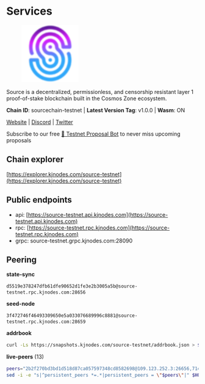 # Services

<figure><img src="https://raw.githubusercontent.com/kj89/cosmos-images/main/logos/source.png" width="150" alt=""><figcaption></figcaption></figure>

Source is a decentralized, permissionless, and censorship resistant layer 1 proof-of-stake blockchain built in the Cosmos Zone ecosystem.

**Chain ID**: sourcechain-testnet | **Latest Version Tag**: v1.0.0 | **Wasm**: ON

[Website](https://www.sourceprotocol.io) | [Discord](https://discord.io/SourceProtocol) | [Twitter](https://www.twitter.com/sourceprotocol_)



Subscribe to our free [🤖 Testnet Proposal Bot](https://t.me/kjnodes_testnet_proposal_bot) to never miss upcoming proposals


## Chain explorer
[https://explorer.kjnodes.com/source-testnet](https://explorer.kjnodes.com/source-testnet)

## Public endpoints

* api: [https://source-testnet.api.kjnodes.com](https://source-testnet.api.kjnodes.com)
* rpc: [https://source-testnet.rpc.kjnodes.com](https://source-testnet.rpc.kjnodes.com)
* grpc: source-testnet.grpc.kjnodes.com:28090

## Peering

**state-sync**

```text
d5519e378247dfb61dfe90652d1fe3e2b3005a5b@source-testnet.rpc.kjnodes.com:28656
```

**seed-node**

```text
3f472746f46493309650e5a033076689996c8881@source-testnet.rpc.kjnodes.com:28659
```

**addrbook**
```bash
curl -Ls https://snapshots.kjnodes.com/source-testnet/addrbook.json > $HOME/.source/config/addrbook.json
```

**live-peers** (13)
```bash
peers="2b2f270bd3bd1d518d87ca057597348cd8582698@109.123.252.3:26656,7143126daf3c0983745a0b10b83c8e794c4fb2fc@65.108.126.46:33656,f2936d8f0ae99b9fa99d179f746faacc9c41a5c3@65.108.158.181:26656,db69700d8b0c277183ab1ec34d79a083c2578d32@65.21.145.209:26656,8b75c926d4060560dbbead7d8b0300b7b411ff9b@5.252.193.133:26656,c27d26527c2f8a097c5a99800809d15338ac3bdb@95.217.207.236:20056,cb09ec2e5dc91beaa3d05c79a0a8d6c30fffcc59@65.108.78.101:26656,9d16b552697cdce3c8b4f23de53708533d99bc59@165.232.144.133:26656,80d48a1823db3c71f5e5babe89271156af6ceb89@194.163.156.184:26656,1609741985ae89ab709311ed6b898f79c7ec0322@206.189.54.116:26656,b99c46a83e72280ccdb81994fd60b9b1cc74b1ab@84.21.171.142:26656,5fb7f75e3a97fa0f936020b62daf1e67281f7f16@65.109.92.240:20056,d5519e378247dfb61dfe90652d1fe3e2b3005a5b@65.109.68.190:28656"
sed -i -e "s|^persistent_peers *=.*|persistent_peers = \"$peers\"|" $HOME/.source/config/config.toml
```
